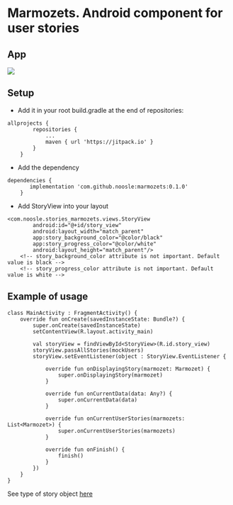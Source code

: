 # Marmozets. Android component for user stories


## App
![](marmozets_gif.gif)

## Setup

- Add it in your root build.gradle at the end of repositories:
```
allprojects {
		repositories {
			...
			maven { url 'https://jitpack.io' }
		}
	}
```

- Add the dependency
```
dependencies {
	   implementation 'com.github.noosle:marmozets:0.1.0'
	}
```

- Add StoryView into your layout
```
<com.noosle.stories_marmozets.views.StoryView
        android:id="@+id/story_view"
        android:layout_width="match_parent"
        app:story_background_color="@color/black"
        app:story_progress_color="@color/white"
        android:layout_height="match_parent"/>
    <!-- story_background_color attribute is not important. Default value is black -->
    <!-- story_progress_color attribute is not important. Default value is white -->
```

## Example of usage
```
class MainActivity : FragmentActivity() {
    override fun onCreate(savedInstanceState: Bundle?) {
        super.onCreate(savedInstanceState)
        setContentView(R.layout.activity_main)

        val storyView = findViewById<StoryView>(R.id.story_view)
        storyView.passAllStories(mockUsers)
        storyView.setEventListener(object : StoryView.EventListener {

            override fun onDisplayingStory(marmozet: Marmozet) {
                super.onDisplayingStory(marmozet)
            }

            override fun onCurrentData(data: Any?) {
                super.onCurrentData(data)
            }

            override fun onCurrentUserStories(marmozets: List<Marmozet>) {
                super.onCurrentUserStories(marmozets)
            }

            override fun onFinish() {
                finish()
            }
        })
    }
}
```

See type of story object [here](https://github.com/noosle/marmozets/blob/master/app/src/main/java/com/noosle/marmozets/Mock.kt)
